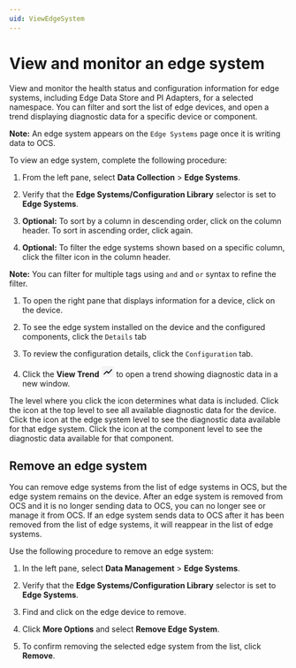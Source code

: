 ```yaml
---
uid: ViewEdgeSystem
---
```


# View and monitor an edge system

View and monitor the health status and configuration information for edge systems, including Edge Data Store and PI Adapters, for a selected namespace. You can filter and sort the list of edge devices, and open a trend displaying diagnostic data for a specific device or component. 

**Note:** An edge system appears on the `Edge Systems` page once it is writing data to OCS.

To view an edge system, complete the following procedure:

1. From the left pane, select **Data Collection** > **Edge Systems**.

1. Verify that the **Edge Systems/Configuration Library** selector is set to **Edge Systems**.

1. **Optional:** To sort by a column in descending order, click on the column header. To sort in ascending order, click again.

1. **Optional:** To filter the edge systems shown based on a specific column, click the filter icon in the column header. 

  **Note:** You can filter for multiple tags using `and` and `or` syntax to refine the filter.

1. To open the right pane that displays information for a device, click on the device. 

1. To see the edge system installed on the device and the configured components, click the `Details` tab

1. To review the configuration details, click the `Configuration` tab.

1. Click the **View Trend** ![View Trend](images/view-trend-icon.png) to open a trend showing diagnostic data in a new window.

  The level where you click the icon determines what data is included. Click the icon at the top level to see all available diagnostic data for the device. Click the icon at the edge system level to see the diagnostic data available for that edge system. Click the icon at the component level to see the diagnostic data available for that component. 

## Remove an edge system

You can remove edge systems from the list of edge systems in OCS, but the edge system remains on the device. After an edge system is removed from OCS and it is no longer sending data to OCS, you can no longer see or manage it from OCS. If an edge system sends data to OCS after it has been removed from the list of edge systems, it will reappear in the list of edge systems.

Use the following procedure to remove an edge system:

1. In the left pane, select **Data Management** > **Edge Systems**.

1. Verify that the **Edge Systems/Configuration Library** selector is set to **Edge Systems**.

1. Find and click on the edge device to remove.

1. Click **More Options** and select **Remove Edge System**.

1. To confirm removing the selected edge system from the list, click **Remove**. 
